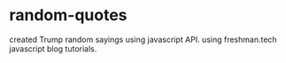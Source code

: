 # random-quotes
created Trump random sayings using javascript API.
using freshman.tech javascript blog tutorials.
